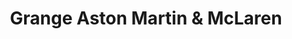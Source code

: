 ---
title: "Grange Aston Martin & McLaren"
url: /hatfield/grange-aston-martin-und-mclaren/
shop: Autohaus
---